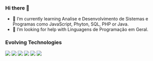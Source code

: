 ### Hi there 👋

- 🌱 I’m currently learning Analise e Desenvolvimento de Sistemas e Programas como JavaScript, Phyton, SQL, PHP or Java.
- 🤔 I’m looking for help with Linguagens de Programação em Geral.


### Evolving Technologies

<div>
      <img src="https://cdn.jsdelivr.net/gh/devicons/devicon/icons/javascript/javascript-original.svg" widtd="60"/>
      <img src="https://cdn.jsdelivr.net/gh/devicons/devicon/icons/python/python-original-wordmark.svg" widtd="60"/>
      <img src="https://cdn.jsdelivr.net/gh/devicons/devicon/icons/mysql/mysql-original-wordmark.svg" widtd="60"/>
      <img src="https://cdn.jsdelivr.net/gh/devicons/devicon/icons/php/php-plain.svg" widtd="60"/>
      <img src="https://cdn.jsdelivr.net/gh/devicons/devicon/icons/css3/css3-plain-wordmark.svg" widtd="60"/>
      <img src="https://cdn.jsdelivr.net/gh/devicons/devicon/icons/html5/html5-plain-wordmark.svg" widtd="60"/>
</div>
